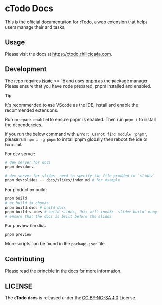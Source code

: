 # cTodo Docs

This is the official documentation for cTodo, a web extension that helps users manage their and tasks.

## Usage

Please visit the docs at <https://ctodo.chillcicada.com>.

## Development

The repo requires [Node](https://nodejs.org) >= 18 and uses [pnpm](https://pnpm.io) as the package manager. Please ensure that you have node prepared, pnpm installed and enabled.

> [!TIP]
> It's recommended to use VScode as the IDE, install and enable the recommended extensions.

Run `corepack enabled` to ensure pnpm is enabled. Then run `pnpm i` to install the dependencies.

if you run the below command with `Error: Cannot find module 'pnpm'`, please run `npm i -g pnpm` to install pnpm globally then reboot the ide or terminal.

For dev server:

```bash
# dev server for docs
pnpm dev:docs

# dev server for slides, need to specify the file prodded to `slidev`
pnpm dev:slides -- docs/slides/index.md # for example
```

For production build:

```bash
pnpm build
# or build in chunks
pnpm build:docs # build docs
pnpm build:slides # build slides, this will invoke `slidev build` many times
# ensure that the docs is built before the slides
```

For preview the dist:

```bash
pnpm preview
```

More scripts can be found in the `package.json` file.

## Contributing

Please read the [principle](https://ctodo.chillcicada.com/principle#ctodo-docs) in the docs for more information.

## LICENSE

The **cTodo docs** is released under the [CC BY-NC-SA 4.0](https://creativecommons.org/licenses/by-nc-sa/4.0) License.
